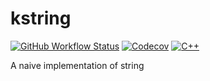 # kstring

[![GitHub Workflow Status](https://img.shields.io/github/workflow/status/Kidsunbo/kstring/CMake?label=CI%20Build&logo=github&style=flat-square)](https://github.com/Kidsunbo/kstring/actions/workflows/CMake.yml)
[![Codecov](https://img.shields.io/codecov/c/github/Kidsunbo/kstring?style=flat-square)](https://app.codecov.io/gh/Kidsunbo/kstring)
[![C++](https://img.shields.io/badge/C%2B%2B-20-brightgreen?style=flat-square&logo=cplusplus)](https://isocpp.org)

A naive implementation of string
